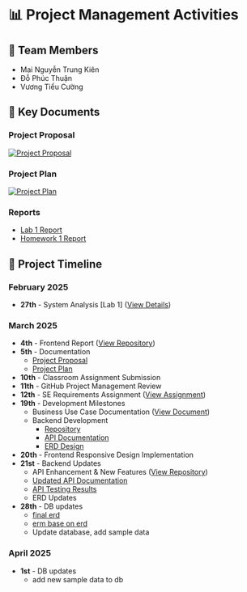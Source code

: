 # 📊 Project Management Activities

## 👥 Team Members
- Mai Nguyễn Trung Kiên
- Đỗ Phúc Thuận  
- Vương Tiểu Cường

## 📑 Key Documents

### Project Proposal
[![Project Proposal](https://img.shields.io/badge/View-Proposal-blue)](https://github.com/thuando-phuc/cnpm-quanlyduan-nhom1/blob/main/Lab3_ProjectProposal_Nhom1.docx)

### Project Plan 
[![Project Plan](https://img.shields.io/badge/View-Proposal-blue)](https://github.com/thuando-phuc/CNPM_quanlythuvien_DCT121C3/blob/main/Lab3_ProjectPlan_Nhom1.docx)

### Reports
- [Lab 1 Report](https://github.com/thuando-phuc/cnpm-quanlyduan-nhom1/tree/main/Lab1_Nhom1_KhaoSatHienTrang)
- [Homework 1 Report](https://github.com/thuando-phuc/cnpm-quanlyduan-nhom1/tree/main/HW1_Nhom1_KhaoSatHienTrang)


## 📅 Project Timeline

### February 2025
- **27th** - System Analysis [Lab 1] ([View Details](https://drive.google.com/file/d/1sSGyI9ppWuXlvaVksXtwofrzRu0Lv_jq/view))

### March 2025
- **4th** - Frontend Report ([View Repository](https://github.com/VuongTCuong/Library-website-react))
- **5th** - Documentation
  - [Project Proposal](https://drive.google.com/file/d/1Az7zNMwFQx140WwiMCf6AX7x8J0t226g/view)
  - [Project Plan](https://drive.google.com/file/d/10ewIVT1QoEFAciLQyawHg2wlTFQwNV39/view)
- **10th** - Classroom Assignment Submission
- **11th** - GitHub Project Management Review
- **12th** - SE Requirements Assignment ([View Assignment](https://drive.google.com/drive/folders/1x2TZvs4WOALJ0eT4L1uXU4IMynCRSdeS))
- **19th** - Development Milestones
  - Business Use Case Documentation ([View Document](https://drive.google.com/file/d/1cGj6tOsYUZUalyBVwaNZnUCUti8ypGdY/view))
  - Backend Development
    - [Repository](https://github.com/kieenn/Library-management-system.git)
    - [API Documentation](https://docs.google.com/document/d/1sboqo1rZwLfet6rIEtErIywYWrO6U376/edit)
    - [ERD Design](https://drive.google.com/file/d/1KnmJQICdpzZTi60MIqWKgXdZXjH8-d3b/view)
- **20th** - Frontend Responsive Design Implementation
- **21st** - Backend Updates
  - API Enhancement & New Features ([View Repository](https://github.com/kieenn/Library-management-system))
  - [Updated API Documentation](https://docs.google.com/document/d/1sboqo1rZwLfet6rIEtErIywYWrO6U376/edit)
  - [API Testing Results](https://drive.google.com/file/d/1UmMbHk0wYfLWuB9NMZGx44OYiREOge2I/view)
  - ERD Updates
- **28th** - DB updates
  - [final erd](https://drive.google.com/file/d/1KnmJQICdpzZTi60MIqWKgXdZXjH8-d3b/view?usp=sharing)
  - [erm base on erd](https://docs.google.com/document/d/1DvgmP_37YOZ8pSUcwqcgdbtuR9nDgEWh/edit?usp=sharing&ouid=103533585045115769372&rtpof=true&sd=true)
  - Update database, add sample data
### April 2025
- **1st** - DB updates
  - add new sample data to db